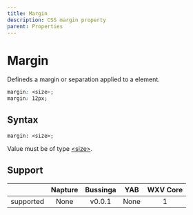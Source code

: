 ```yaml
---
title: Margin
description: CSS margin property
parent: Properties
---
```

# Margin

Defineds a margin or separation applied to a element.

```css
margin: <size>;
margin: 12px;
```

## Syntax

`margin: <size>;`

Value must be of type [\<size>](../data-types/size.md).

## Support

|           | Napture                | Bussinga                 | YAB                    | WXV Core            |
| --------- | :--------------------: | :----------------------: | :--------------------: | :-----------------: |
| supported | <span none>None</span> | <span full>v0.0.1</span> | <span none>None</span> | <span full>1</span> |
